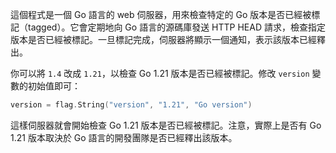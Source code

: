 這個程式是一個 Go 語言的 web 伺服器，用來檢查特定的 Go 版本是否已經被標記（tagged）。它會定期地向 Go 語言的源碼庫發送 HTTP HEAD 請求，檢查指定版本是否已經被標記。一旦標記完成，伺服器將顯示一個通知，表示該版本已經釋出。

你可以將 `1.4` 改成 `1.21`，以檢查 Go 1.21 版本是否已經被標記。修改 `version` 變數的初始值即可：

```go
version = flag.String("version", "1.21", "Go version")
```

這樣伺服器就會開始檢查 Go 1.21 版本是否已經被標記。注意，實際上是否有 Go 1.21 版本取決於 Go 語言的開發團隊是否已經釋出該版本。